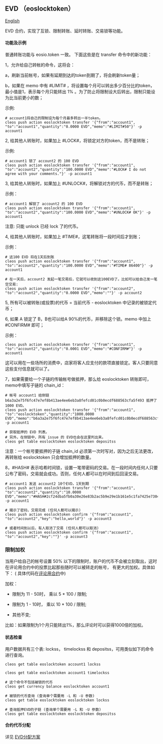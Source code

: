 ## EVD （eoslocktoken）

[English](README.md)

EVD 合约，实现了互锁、限制转账、延时转账、交易锁等功能。

#### 功能及示例

普通转账功能与 eosio.token 一致。 下面这些是在 transfer 命令中的新功能：

1，允许给自己转帐的命令，这将会：

  a，刷新当前帐号，如果有延期到达的token到期了，将会刷新token量；
  
  b，如果在 memo 中有 #LIMIT# ，将设置每个月可以转出多少百分比的token，最小值是1，表示每个月只能转出 1% 。为了防止将限制设大后转出，限制只能设为比当前更小的数；

示例:

```
# account1将自己的限制设为每个月最多转出一半token。
cleos push action eoslocktoken transfer '{"from":"account1", "to":"account1","quantity":"0.0000 EVD","memo":"#LIMIT#50"}' -p account1
```

2, 给其他人转账时，如果加上 #LOCK#，将锁定对方的token，而不是转账；

示例:
```
# account1 锁了 account2 的 100 EVD
cleos push action eoslocktoken transfer '{"from":"account1", "to":"account2","quantity":"100.0000 EVD","memo":"#LOCK# I do not agree with your comments."}' -p account1
```

3, 给其他人转账时，如果加上 #UNLOCK#，将解锁对方的代币，而不是转账；

示例：
```
# account1 解锁了 account2 的 100 EVD
cleos push action eoslocktoken transfer '{"from":"account1", "to":"account2","quantity":"100.0000 EVD","memo":"#UNLOCK# OK"}' -p account1
```
注意: 只能 unlock 已经 lock 了的代币。

4, 给其他人转账时，如果加上 #TIME#，这笔转账将一段时间后才到账；

示例：
```
# 这100 EVD 将在1天后到账
cleos push action eoslocktoken transfer '{"from":"account1", "to":"account2","quantity":"100.0000 EVD","memo":"#TIME# 86400"}' -p account1

# 在一天后，account2 发起一笔交易后，它就可以收到这100EVD了。比如可以给自己发一笔空交易:
cleos push action eoslocktoken transfer '{"from":"account2", "to":"account2","quantity":"0.0000 EVD","memo":""}' -p account2

```


5, 所有可以被转账(或投票)的代币 = 当前代币 - eoslocktoken 中记录的被锁定代币；

6, 如果 A 锁定了 B，B也可以给A 90%的代币，并移除这个锁。memo 中加上 #CONFIRM# 即可；

示例：

```
cleos push action eoslocktoken transfer '{"from":"account1", "to":"account2","quantity":"0.0001 EVD","memo":"#CONFIRM#"}' -p account1
```

这可以用在一些场所的消费中，店家将客人应支付的款项直接锁定。客人只要同意这些支付信息就可以了。

7，如果需要给一个子链的传输帐号做抵押，那么给 eoslocktoken 转账即可，memo中填写子链的 chain_id：

```
# 帐号 account1 给侧链 b6a3a2e75f6fc47e7ef8b413ae4ee6eb3a8fefcd01c0b0ecdf688563cfa5f493 抵押了 1000 EVD。
cleos push action eoslocktoken transfer '{"from":"account1", "to":"eoslocktoken","quantity":"1000.0000 EVD","memo":"b6a3a2e75f6fc47e7ef8b413ae4ee6eb3a8fefcd01c0b0ecdf688563cfa5f493"}' -p account1

# 获取抵押的 EVD 列表。
# 另外，在侧链中，所有 issue 的 EVD也会在这里列出来。
cleos get table eoslocktoken eoslocktoken depositss

```

注意：一个帐号要抵押的子链 chain_id 必须第一次时写对，因为之后无法更改，再转账给 eoslocktoken 只会增加抵押的数量。

<div id="hash"></div>
8，#HASH# 表示哈希时间锁，设置一笔带密码的交易。在一段时间内任何人只要公布了密码，交易就会成功。否则，任何人都可以在时间到后回滚交易。

```
# account1 发送 account2 10个EVD，1天到期
cleos push action eoslocktoken transfer '{"from":"account1", "to":"account2","quantity":"10.0000 EVD","memo":"#HASH#2cf24dba5fb0a30e26e83b2ac5b9e29e1b161e5c1fa7425e73043362938b9824,86400,xxxxxxxxxxxx"}' -p account1

# 揭示了密码，交易完成 (任何人都可以揭示)
cleos push action eoslocktoken confirm '{"from":"account1", "to":"account2","key":"hello,world"}' -p account3

# 或者时间到以后，有人取消了交易 (任何人都可以取消)
cleos push action eoslocktoken confirm '{"from":"account1", "to":"account2","key":""}' -p account3

```


### 限制加权

当用户给自己的帐号设置 50% 以下的限制时，账户的代币不会被立刻取出，这时在评论用合约中的投票比起那些随时可以被转走的帐号，
有更大的加权。具体如下： ( 具体代码在[评论用合约](../comments/README-cn.md)中)

加权：

- 限制为 11 - 50时， 乘以 5 * 100 / 限制;

- 限制为 1 - 10时， 乘以 10 * 100 / 限制;

- 其他不变;

比如：如果限制为1个月只能转出1%，那么评论时可以获得1000倍的加权。


#### 状态检查

用户数据共有三个表: lockss， timelockss 和 depositss，可用类似如下的命令进行查询。

```
cleos get table eoslocktoken account1 lockss

cleos get table eoslocktoken account1 timelockss

# 这个命令不包括被锁的代币
cleos get currency balance eoslocktoken account1

# 被锁的代币查询 (查询单个需要用 -L 和 -U 参数)
cleos get table eoslocktoken eoslocktoken lockss

# 查询抵押EVD的子链 (查询单个需要用 -L 和 -U 参数)
cleos get table eoslocktoken eoslocktoken depositss
```

#### 合约代币分配

详见 [EVD分配方案](https://github.com/EOSVR/EOSVR/blob/master/evd_distribute-cn.md)

